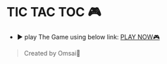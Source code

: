 # TIC TAC TOC 🎮

- ▶️ play The Game using below link:
  <a href="https://omsai11.github.io/TIC-tac-Toe/" target="_blank">PLAY NOW🎮</a>

> Created by Omsai👑

